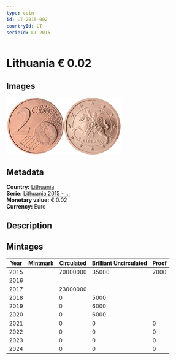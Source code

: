 ```yaml
---
type: coin
id: LT-2015-002
countryId: LT
serieId: LT-2015
---
```


# Lithuania € 0.02

## Images

<img src="../../../Images/common-2007-002.webp" height="150" alt="Front image"><img src="Images/lithuania-2015-002.webp" height="150" alt="Back image">

## Metadata

**Country:** [Lithuania](../index.md)\
**Serie:** [Lithuania 2015 - ...](index.md)\
**Monetary value:** € 0.02\
**Currency:** Euro

## Description


## Mintages

| Year | Mintmark | Circulated | Brilliant Uncirculated | Proof |
| ---- | -------- | ---------- | ---------------------- | ----- |
| 2015 |  | 70000000| 35000 | 7000 |
| 2016 |  | |  |  |
| 2017 |  | 23000000|  |  |
| 2018 |  | 0| 5000 |  |
| 2019 |  | 0| 6000 |  |
| 2020 |  | 0| 6000 |  |
| 2021 |  | 0 | 0 | 0 |
| 2022 |  | 0 | 0 | 0 |
| 2023 |  | 0 | 0 | 0 |
| 2024 |  | 0 | 0 | 0 |
